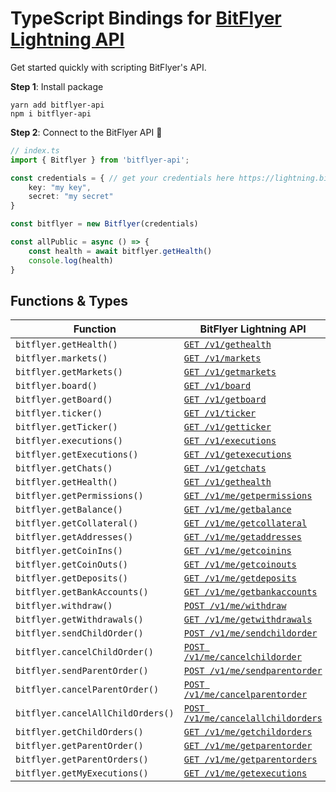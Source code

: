 # TypeScript Bindings for [BitFlyer Lightning API](https://lightning.bitflyer.com/docs?lang=en)

Get started quickly with scripting BitFlyer's API.

**Step 1**: Install package

```shell
yarn add bitflyer-api
npm i bitflyer-api
```

**Step 2**: Connect to the BitFlyer API 🎉

```typescript
// index.ts
import { Bitflyer } from 'bitflyer-api';

const credentials = { // get your credentials here https://lightning.bitflyer.com/developer
    key: "my key",
    secret: "my secret"
}

const bitflyer = new Bitflyer(credentials)

const allPublic = async () => {
    const health = await bitflyer.getHealth()
    console.log(health)
}
```

## Functions & Types

| Function                          | BitFlyer Lightning API                                                                                                |
| --------------------------------- | --------------------------------------------------------------------------------------------------------------------- |
| `bitflyer.getHealth()`            | [`GET /v1/gethealth`](https://lightning.bitflyer.com/docs?lang=en#exchange-status)                                    |
| `bitflyer.markets()`              | [`GET /v1/markets`](https://lightning.bitflyer.com/docs?lang=en#market-list)                                          |
| `bitflyer.getMarkets()`           | [`GET /v1/getmarkets`](https://lightning.bitflyer.com/docs?lang=en#market-list)                                       |
| `bitflyer.board()`                | [`GET /v1/board`](https://lightning.bitflyer.com/docs?lang=en#order-book)                                             |
| `bitflyer.getBoard()`             | [`GET /v1/getboard`](https://lightning.bitflyer.com/docs?lang=en#order-book)                                          |
| `bitflyer.ticker()`               | [`GET /v1/ticker`](https://lightning.bitflyer.com/docs?lang=en#ticker)                                                |
| `bitflyer.getTicker()`            | [`GET /v1/getticker`](https://lightning.bitflyer.com/docs?lang=en#ticker)                                             |
| `bitflyer.executions()`           | [`GET /v1/executions`](https://lightning.bitflyer.com/docs?lang=en#execution-history)                                 |
| `bitflyer.getExecutions()`        | [`GET /v1/getexecutions`](https://lightning.bitflyer.com/docs?lang=en#execution-history)                              |
| `bitflyer.getChats()`             | [`GET /v1/getchats`](https://lightning.bitflyer.com/docs?lang=en#chat)                                                |
| `bitflyer.getHealth()`            | [`GET /v1/gethealth`](https://lightning.bitflyer.com/docs?lang=en#exchange-status)                                    |
| `bitflyer.getPermissions()`       | [`GET /v1/me/getpermissions`](https://lightning.bitflyer.com/docs?lang=en#get-api-key-permissions)                    |
| `bitflyer.getBalance()`           | [`GET /v1/me/getbalance`](https://lightning.bitflyer.com/docs?lang=en#get-account-asset-balance)                      |
| `bitflyer.getCollateral()`        | [`GET /v1/me/getcollateral`](https://lightning.bitflyer.com/docs?lang=en#get-margin-status)                           |
| `bitflyer.getAddresses()`         | [`GET /v1/me/getaddresses`](https://lightning.bitflyer.com/docs?lang=en#get-crypto-assets-deposit-addresses)          |
| `bitflyer.getCoinIns()`           | [`GET /v1/me/getcoinins`](https://lightning.bitflyer.com/docs?lang=en#get-crypto-assets-deposit-addresses)            |
| `bitflyer.getCoinOuts()`          | [`GET /v1/me/getcoinouts`](https://lightning.bitflyer.com/docs?lang=en#get-crypto-assets-transaction-history)         |
| `bitflyer.getDeposits()`          | [`GET /v1/me/getdeposits`](https://lightning.bitflyer.com/docs?lang=en#get-cash-deposits)                             |
| `bitflyer.getBankAccounts()`      | [`GET /v1/me/getbankaccounts`](https://lightning.bitflyer.com/docs?lang=en#get-summary-of-bank-accounts)              |
| `bitflyer.withdraw()`             | [`POST /v1/me/withdraw`](https://lightning.bitflyer.com/docs?lang=en#withdrawing-funds)                               |
| `bitflyer.getWithdrawals()`       | [`GET /v1/me/getwithdrawals`](https://lightning.bitflyer.com/docs?lang=en#get-deposit-cancellation-history)           |
| `bitflyer.sendChildOrder()`       | [`POST /v1/me/sendchildorder`](https://lightning.bitflyer.com/docs?lang=en#send-a-new-order)                          |
| `bitflyer.cancelChildOrder()`     | [`POST /v1/me/cancelchildorder`](https://lightning.bitflyer.com/docs?lang=en#cancel-order)                            |
| `bitflyer.sendParentOrder()`      | [`POST /v1/me/sendparentorder`](https://lightning.bitflyer.com/docs?lang=en#submit-new-parent-order-special-order)    |
| `bitflyer.cancelParentOrder()`    | [`POST /v1/me/cancelparentorder`](https://lightning.bitflyer.com/docs?lang=en#cancel-parent-order)                    |
| `bitflyer.cancelAllChildOrders()` | [`POST /v1/me/cancelallchildorders`](https://lightning.bitflyer.com/docs?lang=en#cancel-all-orders)                   |
| `bitflyer.getChildOrders()`       | [`GET /v1/me/getchildorders`](https://lightning.bitflyer.com/docs?lang=en#list-orders)                                |
| `bitflyer.getParentOrder()`       | [`GET /v1/me/getparentorder`](https://lightning.bitflyer.com/docs?lang=en#get-parent-order-details)                   |
| `bitflyer.getParentOrders()`      | [`GET /v1/me/getparentorders`](https://lightning.bitflyer.com/docs?lang=en#list-parent-orders)                        |
| `bitflyer.getMyExecutions()`      | [`GET /v1/me/getexecutions`](https://lightning.bitflyer.com/docs?lang=en#list-executions)                             |
